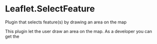 # Leaflet.SelectFeature
Plugin that selects feature(s) by drawing an area on the map

This plugin let the user draw an area on the map. As a developer you can get the 
